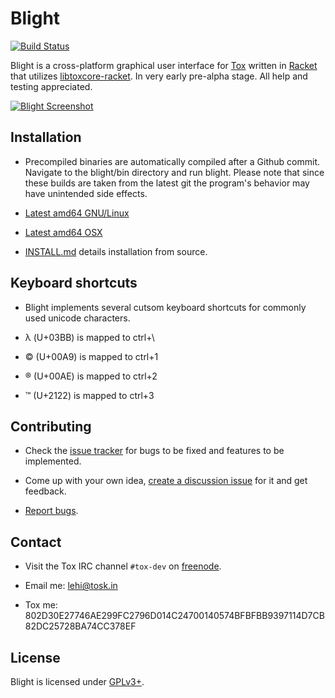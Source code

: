 Blight
======
[![Build Status](http://jenkins.libtoxcore.so/job/Blight-Debian/badge/icon)](http://jenkins.tox.im/job/Blight-Debian/)

Blight is a cross-platform graphical user interface for [Tox](https://github.com/irungentoo/toxcore) written in [Racket](http://racket-lang.org/) that utilizes [libtoxcore-racket](https://github.com/lehitoskin/libtoxcore-racket).
In very early pre-alpha stage. All help and testing appreciated.

[![Blight Screenshot](https://wiki.tox.im/images/a/ac/Blight.png)](https://wiki.tox.im/images/a/ac/Blight.png)


## Installation

- Precompiled binaries are automatically compiled after a Github commit. Navigate to the blight/bin directory and run blight. Please note that since these builds are taken from the latest git the program's behavior may have unintended side effects.

- [Latest amd64 GNU/Linux](http://jenkins.libtoxcore.so/job/Blight-Debian/lastSuccessfulBuild/artifact/blight-latest-linux-amd64.tar.xz)

- [Latest amd64 OSX](https://jenkins.libtoxcore.so/job/Blight-OS_X/lastSuccessfulBuild/artifact/blight-latest-darwin-x86_64.tar.gz)

- [INSTALL.md](INSTALL.md) details installation from source.

## Keyboard shortcuts

- Blight implements several cutsom keyboard shortcuts for commonly used unicode characters.

- λ (U+03BB) is mapped to ctrl+\

- © (U+00A9) is mapped to ctrl+1

- ® (U+00AE) is mapped to ctrl+2

- ™ (U+2122) is mapped to ctrl+3

## Contributing

- Check the [issue tracker](https://github.com/lehitoskin/Blight/issues?direction=desc&sort=created&state=open) for bugs to be fixed and features to be implemented.

- Come up with your own idea, [create a discussion issue](https://github.com/lehitoskin/blight/issues/new) for it and get feedback.

- [Report bugs](https://github.com/lehitoskin/blight/issues/new).

## Contact

- Visit the Tox IRC channel `#tox-dev` on [freenode](http://freenode.net/).

- Email me: [lehi@tosk.in](mailto:lehi@tosk.in)

- Tox me: 802D30E27746AE299FC2796D014C24700140574BFBFBB9397114D7CB82DC25728BA74CC378EF

## License

Blight is licensed under [GPLv3+](LICENSE).
